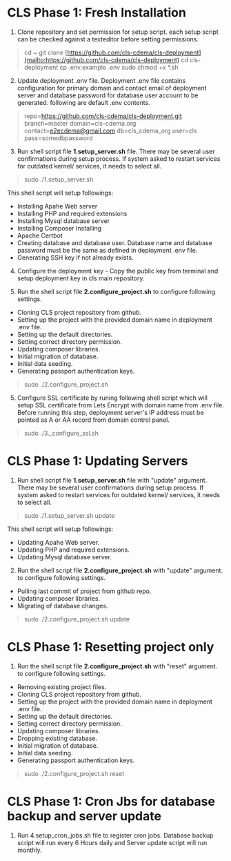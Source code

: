 # CLS Phase 1: Fresh Installation

 1. Clone repository and set permission for setup script. each setup script can be checked against a texteditor before setting permissions.
 
> cd ~ git clone  [https://github.com/cls-cdema/cls-deployment](mailto:https://github.com/cls-cdema/cls-deployment)
> cd cls-deployment 
> cp .env.example .env
> sudo chmod +x *.sh

2. Update deployment .env file. Deployment .env file contains configuration for primary domain and contact email of deployment server and database password for database user account to be generated. following are default .env contents.

> repo=https://github.com/cls-cdema/cls-deployment.git
> branch=master
> domain=cls-cdema.org
> contact=e2ecdema@gmail.com
> db=cls_cdema_org
> user=cls
> pass=somedbpassword

3. Run shell script file **1\.setup_server.sh** file. There may be several user confirmations during setup process. If system asked to restart services for outdated kernel/ services, it needs to select all.

> sudo ./1.setup_server.sh

This shell script will setup followings:
 - Installing Apahe Web server 
 - Installing PHP and required extensions  
 - Installing Mysql database server 
 - Installing Composer Installing   
  - Apache Certbot 
  - Creating database and database user. Database name and database password must be the same as defined in deployment .env file.
  - Generating SSH key if not already exists.

 4. Configure the deployment key - Copy the public key from terminal and setup deployment key in cls main repository.

 5. Run the shell script file   **2\.configure_project.sh** to configure following settings.
 - Cloning CLS project repository from github. 
 - Setting up the project with the provided domain name in deployment .env file. 
 - Setting up the default directories.
 - Setting correct directory permission.
 - Updating composer libraries.
 - Initial migration of database.
 - Initial data seeding.
 - Generating passport authentication keys.

> sudo ./2.configure_project.sh

5. Configure SSL certificate by runing following shell script which will setup SSL certificate from Lets Encrypt with domain name from .env file. Before running this step, deployment server's IP address must be pointed as A or AA record from domain control panel.

>  sudo ./3._configure_ssl.sh

# CLS Phase 1: Updating Servers

1. Run shell script file **1\.setup_server.sh** file with "update" argument. There may be several user confirmations during setup process. If system asked to restart services for outdated kernel/ services, it needs to select all.

> sudo ./1.setup_server.sh update

This shell script will setup followings:
 - Updating Apahe Web server.
 - Updating PHP and required extensions.
 - Updating Mysql database server.

 2. Run the shell script file **2\.configure_project.sh**  with "update" argument. to configure following settings.
 - Pulling last commit of project from github repo.
 - Updating composer libraries.
 - Migrating of database changes.

> sudo ./2.configure_project.sh update

# CLS Phase 1: Resetting project only

 1. Run the shell script file **2\.configure_project.sh**  with "reset" argument. to configure following settings.
 - Removing existing project files.
 - Cloning CLS project repository from github.
 - Setting up the project with the provided domain name in deployment .env file. 
 - Setting up the default directories.
 - Setting correct directory permission.
 - Updating composer libraries.
 - Dropping existing database.
 - Initial migration of database.
 - Initial data seeding.
 - Generating passport authentication keys.

> sudo ./2.configure_project.sh reset


# CLS Phase 1: Cron Jbs for database backup and server update

1. Run 4.setup_cron_jobs.sh file to register cron jobs. Database backup script will run every 6 Hours daily and Server update script will run monthly.
